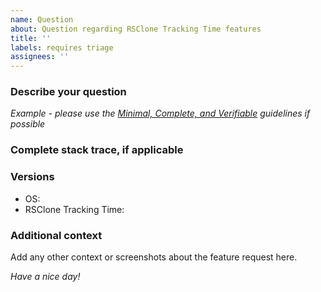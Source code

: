 ```yaml
---
name: Question
about: Question regarding RSClone Tracking Time features
title: ''
labels: requires triage
assignees: ''
---
```


### Describe your question

_Example - please use the [Minimal, Complete, and Verifiable][] guidelines
if possible_

### Complete stack trace, if applicable

### Versions

- OS:
- RSClone Tracking Time:

### Additional context

Add any other context or screenshots about the feature request here.

_Have a nice day!_

[minimal, complete, and verifiable]: http://stackoverflow.com/help/mcve
